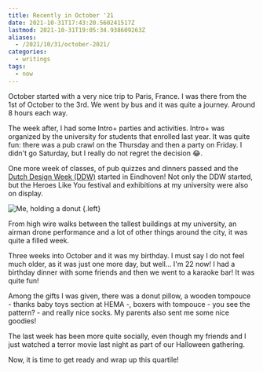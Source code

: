 ```yaml
---
title: Recently in October '21
date: 2021-10-31T17:43:20.560241517Z
lastmod: 2021-10-31T19:05:34.938609263Z
aliases:
  - /2021/10/31/october-2021/
categories:
  - writings
tags:
  - now
---
```


October started with a very nice trip to Paris, France. I was there from the 1st of October to the 3rd. We went by bus and it was quite a journey. Around 8 hours each way.

The week after, I had some Intro+ parties and activities. Intro+ was organized by the university for students that enrolled last year. It was quite fun: there was a pub crawl on the Thursday and then a party on Friday. I didn't go Saturday, but I really do not regret the decision 😂.

<!--more-->

One more week of classes, of pub quizzes and dinners passed and the [Dutch Design Week (DDW)](https://ddw.nl/) started in Eindhoven! Not only the DDW started, but the Heroes Like You festival and exhibitions at my university were also on display.

![](https://cdn.hacdias.com/media/2021-10-holding-dounut.jpeg "Me, holding a donut")
{.left}

From high wire walks between the tallest buildings at my university, an airman drone performance and a lot of other things around the city, it was quite a filled week.

Three weeks into October and it was my birthday. I must say I do not feel much older, as it was just one more day, but well... I'm 22 now! I had a birthday dinner with some friends and then we went to a karaoke bar! It was quite fun!

Among the gifts I was given, there was a donut pillow, a wooden tompouce - thanks baby toys section at HEMA -, boxers with tompouce - you see the pattern? - and really nice socks. My parents also sent me some nice goodies!

The last week has been more quite socially, even though my friends and I just watched a terror movie last night as part of our Halloween gathering.

Now, it is time to get ready and wrap up this quartile!
